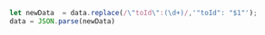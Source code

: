 ```javascript
let newData  = data.replace(/\"toId\":(\d+)/,'"toId": "$1"');
data = JSON.parse(newData)
```

